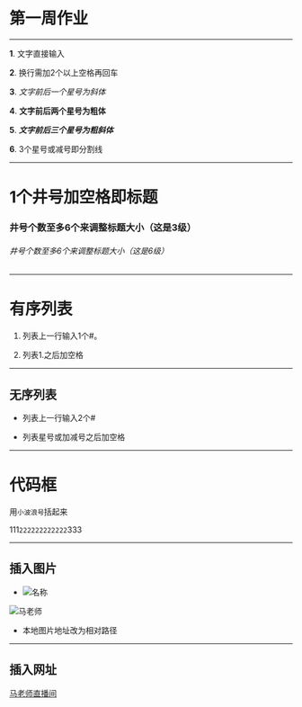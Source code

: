 # 第一周作业
   
***

**1**. 文字直接输入  
  
**2**. 换行需加2个以上空格再回车  

**3**. *文字前后一个星号为斜体*   
 
**4**. **文字前后两个星号为粗体**    

**5**. ***文字前后三个星号为粗斜体***  

**6**. 3个星号或减号即分割线  

***

# 1个井号加空格即标题  

### 井号个数至多6个来调整标题大小（这是3级）  
  
###### 井号个数至多6个来调整标题大小（这是6级）  

***
  
# 有序列表  

1. 列表上一行输入1个#。  
   
2. 列表1.之后加空格  

***  

## 无序列表

* 列表上一行输入2个#
  
* 列表星号或加减号之后加空格  

***

# 代码框  

用`小波浪号`括起来  

111`222222222222`333  

***

## 插入图片

* ![名称](网络地址)  

![马老师](http://pic.chinaz.com/2017/0509/17050913412158890.jpg)  

* 本地图片地址改为相对路径  

***  

## 插入网址

[马老师直播间](https://www.douyu.com/606118)






